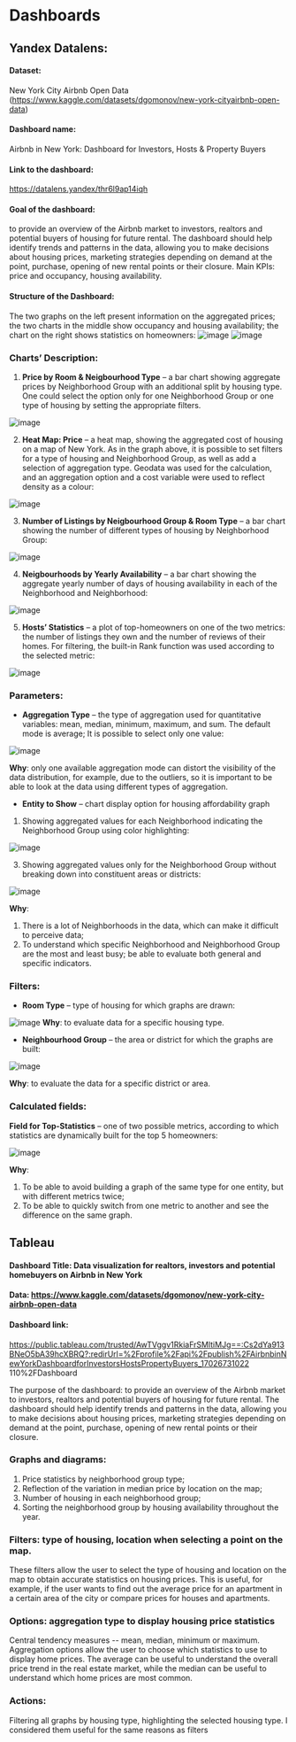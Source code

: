 # Dashboards

## **Yandex Datalens**:
#### **Dataset**: 
New York City Airbnb Open Data (https://www.kaggle.com/datasets/dgomonov/new-york-cityairbnb-open-data)

#### **Dashboard name**: 
Airbnb in New York: Dashboard for Investors, Hosts & Property Buyers

#### **Link to the dashboard**:
https://datalens.yandex/thr6l9ap14iqh

#### **Goal of the dashboard**:
to provide an overview of the Airbnb market to investors, realtors and potential
buyers of housing for future rental. The dashboard should help identify trends and patterns in the data,
allowing you to make decisions about housing prices, marketing strategies depending on demand at the
point, purchase, opening of new rental points or their closure.
Main KPIs: price and occupancy, housing availability.

#### **Structure of the Dashboard**:
The two graphs on the left present information on the aggregated prices; the two charts in the middle
show occupancy and housing availability; the chart on the right shows statistics on homeowners:
![image](https://github.com/tivakhrusheva/Dashboards/assets/91075802/fd51008f-2ba1-4db7-9019-6db57a87a0c0)
![image](https://github.com/tivakhrusheva/Dashboards/assets/91075802/01379f83-463c-4dbc-bf15-9db4f4f2ce2b)

### Charts’ Description:
1. **Price by Room & Neigbourhood Type** – a bar chart showing aggregate prices by
Neighborhood Group with an additional split by housing type. One could select the option
only for one Neighborhood Group or one type of housing by setting the appropriate filters.

![image](https://github.com/tivakhrusheva/Dashboards/assets/91075802/c8c63df2-c888-4ca9-826b-886bcd0a775e)

2. **Heat Map: Price** – a heat map, showing the aggregated cost of housing on a map of New
York. As in the graph above, it is possible to set filters for a type of housing and
Neighborhood Group, as well as add a selection of aggregation type. Geodata was used for
the calculation, and an aggregation option and a cost variable were used to reflect density
as a colour:

![image](https://github.com/tivakhrusheva/Dashboards/assets/91075802/0f4b6a5f-3ed6-4290-8209-5cdf2e9efb94)

3. **Number of Listings by Neigbourhood Group & Room Type** – a bar chart showing the
number of different types of housing by Neighborhood Group:

![image](https://github.com/tivakhrusheva/Dashboards/assets/91075802/9c0330cc-4738-4503-b162-825296ea47f8)

4. **Neigbourhoods by Yearly Availability** – a bar chart showing the aggregate yearly number of
days of housing availability in each of the Neighborhood and Neighborhood:

![image](https://github.com/tivakhrusheva/Dashboards/assets/91075802/576157a1-250a-4e85-9ea4-9b091b8d52fa)

5. **Hosts’ Statistics** – a plot of top-homeowners on one of the two metrics: the number of
listings they own and the number of reviews of their homes. For filtering, the built-in Rank
function was used according to the selected metric:

![image](https://github.com/tivakhrusheva/Dashboards/assets/91075802/34359d6e-42db-4d8e-b441-db37a7fa897e)

### **Parameters**:
- **Aggregation Type** – the type of aggregation used for quantitative variables: mean, median,
minimum, maximum, and sum. The default mode is average; It is possible to select only one
value:

![image](https://github.com/tivakhrusheva/Dashboards/assets/91075802/d40762be-94b8-4d4e-9223-7ecf46cfef9b)

**Why**: only one available aggregation mode can distort the visibility of the data distribution, for
example, due to the outliers, so it is important to be able to look at the data using different
types of aggregation.

- **Entity to Show** – chart display option for housing affordability graph
1) Showing aggregated values for each Neighborhood indicating the Neighborhood Group using
color highlighting:

![image](https://github.com/tivakhrusheva/Dashboards/assets/91075802/38aa17a7-7e8b-4779-a130-ffd35279908f)

3) Showing aggregated values only for the Neighborhood Group without breaking down into
constituent areas or districts:

![image](https://github.com/tivakhrusheva/Dashboards/assets/91075802/203bc54f-7179-441a-a674-15a5856511aa)

**Why**:
1. There is a lot of Neighborhoods in the data, which can make it difficult to perceive data;
2. To understand which specific Neighborhood and Neighborhood Group are the most and least busy; be
able to evaluate both general and specific indicators.

### **Filters**:

- **Room Type** – type of housing for which graphs are drawn:
  
![image](https://github.com/tivakhrusheva/Dashboards/assets/91075802/6e53fafb-763a-4291-b716-953064ef8f10)
  **Why**: to evaluate data for a specific housing type.
  
- **Neighbourhood Group** – the area or district for which the graphs are built:
  
![image](https://github.com/tivakhrusheva/Dashboards/assets/91075802/6a6ac73b-8946-4696-bee6-a44b12d8e153)

**Why**: to evaluate the data for a specific district or area.
  
### **Calculated fields**:
**Field for Top-Statistics** – one of two possible metrics, according to which statistics are dynamically built
for the top 5 homeowners:

![image](https://github.com/tivakhrusheva/Dashboards/assets/91075802/9d4c7cb8-ed5e-4c18-bf1e-02028cc15694)

**Why**:
1. To be able to avoid building a graph of the same type for one entity, but with different metrics twice;
2. To be able to quickly switch from one metric to another and see the difference on the same graph.

## **Tableau**
#### **Dashboard Title**: Data visualization for realtors, investors and potential homebuyers on Airbnb in New York

#### **Data**: https://www.kaggle.com/datasets/dgomonov/new-york-city-airbnb-open-data

#### **Dashboard link**: 
https://public.tableau.com/trusted/AwTVggv1RkiaFrSMltiMJg==:Cs2dYa913BNeO5bA39hcXBRQ?:redirUrl=%2Fprofile%2Fapi%2Fpublish%2FAirbnbinNewYorkDashboardforInvestorsHostsPropertyBuyers_17026731022 110%2FDashboard

The purpose of the dashboard: to provide an overview of the Airbnb market to investors, realtors and potential buyers of housing for future rental. The dashboard should help identify trends and patterns in the data, allowing you to make decisions about housing prices, marketing strategies depending on demand at the point, purchase, opening of new rental points or their closure.

### **Graphs and diagrams**:
1. Price statistics by neighborhood group type;
2. Reflection of the variation in median price by location on the map;
3. Number of housing in each neighborhood group;
4. Sorting the neighborhood group by housing availability throughout the year.

### **Filters**: type of housing, location when selecting a point on the map.
These filters allow the user to select the type of housing and location on the map to obtain accurate statistics on housing prices. This is useful, for example, if the user wants to find out the average price for an apartment in a certain area of the city or compare prices for houses and apartments.

### **Options**: aggregation type to display housing price statistics
Central tendency measures -- mean, median, minimum or maximum.
Aggregation options allow the user to choose which statistics to use to display home prices. The average can be useful to understand the overall price trend in the real estate market, while the median can be useful to understand which home prices are most common.

### **Actions**:
Filtering all graphs by housing type, highlighting the selected housing type. I considered them useful for the same reasons as filters

